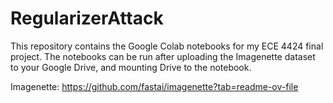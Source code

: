 # RegularizerAttack

This repository contains the Google Colab notebooks for my ECE 4424 final project. The notebooks can be run after uploading the Imagenette dataset to your Google Drive, and mounting Drive to the notebook.

Imagenette: https://github.com/fastai/imagenette?tab=readme-ov-file
